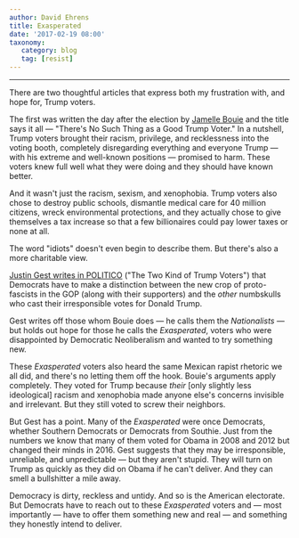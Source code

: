 ```yaml
---
author: David Ehrens
title: Exasperated
date: '2017-02-19 08:00'
taxonomy:
   category: blog
   tag: [resist]
---
```

---
There are two thoughtful articles that express both my frustration with, and hope for, Trump voters.

The first was written the day after the election by [Jamelle Bouie](http://www.slate.com/articles/news_and_politics/politics/2016/11/there_is_no_such_thing_as_a_good_trump_voter.html) and the title says it all — "There's No Such Thing as a Good Trump Voter." In a nutshell, Trump voters brought their racism, privilege, and recklessness into the voting booth, completely disregarding everything and everyone Trump — with his extreme and well-known positions — promised to harm. These voters knew full well what they were doing and they should have known better.

And it wasn't just the racism, sexism, and xenophobia. Trump voters also chose to destroy public schools, dismantle medical care for 40 million citizens, wreck environmental protections, and they actually chose to give themselves a tax increase so that a few billionaires could pay lower taxes or none at all.

The word "idiots" doesn't even begin to describe them. But there's also a more charitable view.

[Justin Gest writes in POLITICO](http://www.politico.com/magazine/story/2017/02/trump-voters-white-working-class-214754) ("The Two Kind of Trump Voters") that Democrats have to make a distinction between the new crop of proto-fascists in the GOP (along with their supporters) and the *other* numbskulls who cast their irresponsible votes for Donald Trump.

Gest writes off those whom Bouie does — he calls them the *Nationalists* — but holds out hope for those he calls the *Exasperated*, voters who were disappointed by Democratic Neoliberalism and wanted to try something new.

These *Exasperated* voters also heard the same Mexican rapist rhetoric we all did, and there's no letting them off the hook. Bouie's arguments apply completely. They voted for Trump because *their* \[only slightly less ideological\] racism and xenophobia made anyone else's concerns invisible and irrelevant. But they still voted to screw their neighbors.

But Gest has a point. Many of the *Exasperated* were once Democrats, whether Southern Democrats or Democrats from Southie. Just from the numbers we know that many of them voted for Obama in 2008 and 2012 but changed their minds in 2016. Gest suggests that they may be irresponsible, unreliable, and unpredictable — but they aren't stupid. They will turn on Trump as quickly as they did on Obama if he can't deliver. And they can smell a bullshitter a mile away.

Democracy is dirty, reckless and untidy. And so is the American electorate. But Democrats have to reach out to these *Exasperated* voters and — most importantly — have to offer them something new and real — and something they honestly intend to deliver.
